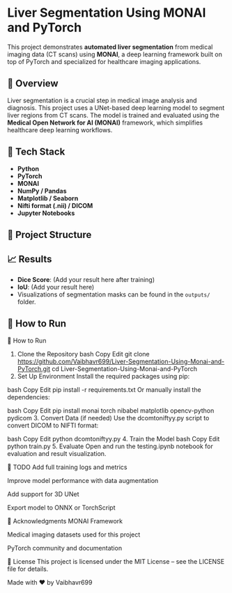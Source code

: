 # Liver Segmentation Using MONAI and PyTorch

This project demonstrates **automated liver segmentation** from medical imaging data (CT scans) using **MONAI**, a deep learning framework built on top of PyTorch and specialized for healthcare imaging applications.

## 🧠 Overview

Liver segmentation is a crucial step in medical image analysis and diagnosis. This project uses a UNet-based deep learning model to segment liver regions from CT scans. The model is trained and evaluated using the **Medical Open Network for AI (MONAI)** framework, which simplifies healthcare deep learning workflows.

## 🔧 Tech Stack

- **Python**
- **PyTorch**
- **MONAI**
- **NumPy / Pandas**
- **Matplotlib / Seaborn**
- **Nifti format (.nii) / DICOM**
- **Jupyter Notebooks**

## 📂 Project Structure

## 📈 Results

- **Dice Score**: (Add your result here after training)
- **IoU**: (Add your result here)
- Visualizations of segmentation masks can be found in the `outputs/` folder.

## 🧪 How to Run

🧪 How to Run
1. Clone the Repository
bash
Copy
Edit
git clone https://github.com/Vaibhavr699/Liver-Segmentation-Using-Monai-and-PyTorch.git
cd Liver-Segmentation-Using-Monai-and-PyTorch
2. Set Up Environment
Install the required packages using pip:

bash
Copy
Edit
pip install -r requirements.txt
Or manually install the dependencies:

bash
Copy
Edit
pip install monai torch nibabel matplotlib opencv-python pydicom
3. Convert Data (if needed)
Use the dcomtoniftyy.py script to convert DICOM to NIFTI format:

bash
Copy
Edit
python dcomtoniftyy.py
4. Train the Model
bash
Copy
Edit
python train.py
5. Evaluate
Open and run the testing.ipynb notebook for evaluation and result visualization.

📌 TODO
 Add full training logs and metrics

 Improve model performance with data augmentation

 Add support for 3D UNet

 Export model to ONNX or TorchScript

🙌 Acknowledgments
MONAI Framework

Medical imaging datasets used for this project

PyTorch community and documentation

📃 License
This project is licensed under the MIT License – see the LICENSE file for details.

Made with ❤️ by Vaibhavr699
